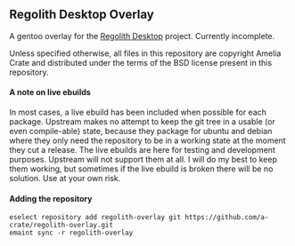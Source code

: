 ## Regolith Desktop Overlay
A gentoo overlay for the [Regolith Desktop](https://regolith-linux.org/) project. Currently incomplete.

Unless specified otherwise, all files in this repository are copyright Amelia Crate and distributed under the terms of the BSD license present in this repository.

#### A note on live ebuilds
In most cases, a live ebuild has been included when possible for each package. Upstream makes no attempt to keep the git tree in a usable (or even compile-able) state, because they package for ubuntu and debian where they only need the repository to be in a working state at the moment they cut a release.
The live ebuilds are here for testing and development purposes. Upstream will not support them at all. I will do my best to keep them working, but sometimes if the live ebuild is broken there will be no solution. Use at your own risk.

#### Adding the repository
```
eselect repository add regolith-overlay git https://github.com/a-crate/regolith-overlay.git
emaint sync -r regolith-overlay
```
